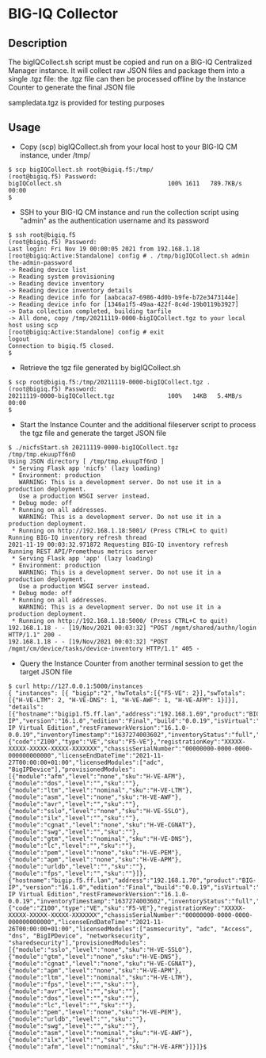 # BIG-IQ Collector

## Description

The bigIQCollect.sh script must be copied and run on a BIG-IQ Centralized Manager instance. It will collect raw JSON files and package them into a single .tgz file:
the .tgz file can then be processed offline by the Instance Counter to generate the final JSON file

sampledata.tgz is provided for testing purposes

## Usage

- Copy (scp) bigIQCollect.sh from your local host to your BIG-IQ CM instance, under /tmp/

```
$ scp bigIQCollect.sh root@bigiq.f5:/tmp/
(root@bigiq.f5) Password: 
bigIQCollect.sh                              100% 1611   789.7KB/s   00:00    
$ 
```

- SSH to your BIG-IQ CM instance and run the collection script using "admin" as the authentication username and its password

```
$ ssh root@bigiq.f5
(root@bigiq.f5) Password: 
Last login: Fri Nov 19 00:00:05 2021 from 192.168.1.18
[root@bigiq:Active:Standalone] config # . /tmp/bigIQCollect.sh admin the-admin-password
-> Reading device list
-> Reading system provisioning
-> Reading device inventory
-> Reading device inventory details
-> Reading device info for [aabcaca7-6986-4d0b-b9fe-b72e3473144e]
-> Reading device info for [1346a1f5-49aa-422f-8c4d-19b0119b3927]
-> Data collection completed, building tarfile
-> All done, copy /tmp/20211119-0000-bigIQCollect.tgz to your local host using scp
[root@bigiq:Active:Standalone] config # exit
logout
Connection to bigiq.f5 closed.
$ 
```

- Retrieve the tgz file generated by bigIQCollect.sh

```
$ scp root@bigiq.f5:/tmp/20211119-0000-bigIQCollect.tgz .
(root@bigiq.f5) Password: 
20211119-0000-bigIQCollect.tgz               100%   14KB   5.4MB/s   00:00    
$ 
```

- Start the Instance Counter and the additional fileserver script to process the tgz file and generate the target JSON file

```
$ ./nicfsStart.sh 20211119-0000-bigIQCollect.tgz
/tmp/tmp.ekuupTf6nD
Using JSON directory [ /tmp/tmp.ekuupTf6nD ]
 * Serving Flask app 'nicfs' (lazy loading)
 * Environment: production
   WARNING: This is a development server. Do not use it in a production deployment.
   Use a production WSGI server instead.
 * Debug mode: off
 * Running on all addresses.
   WARNING: This is a development server. Do not use it in a production deployment.
 * Running on http://192.168.1.18:5001/ (Press CTRL+C to quit)
Running BIG-IQ inventory refresh thread
2021-11-19 00:03:32.971872 Requesting BIG-IQ inventory refresh
Running REST API/Prometheus metrics server
 * Serving Flask app 'app' (lazy loading)
 * Environment: production
   WARNING: This is a development server. Do not use it in a production deployment.
   Use a production WSGI server instead.
 * Debug mode: off
 * Running on all addresses.
   WARNING: This is a development server. Do not use it in a production deployment.
 * Running on http://192.168.1.18:5000/ (Press CTRL+C to quit)
192.168.1.18 - - [19/Nov/2021 00:03:32] "POST /mgmt/shared/authn/login HTTP/1.1" 200 -
192.168.1.18 - - [19/Nov/2021 00:03:32] "POST /mgmt/cm/device/tasks/device-inventory HTTP/1.1" 405 -
```

- Query the Instance Counter from another terminal session to get the target JSON file

```
$ curl http://127.0.0.1:5000/instances
{ "instances": [{ "bigip":"2","hwTotals":[{"F5-VE": 2}],"swTotals":[{"H-VE-LTM": 2, "H-VE-DNS": 1, "H-VE-AWF": 1, "H-VE-AFM": 1}]}], "details": [{"hostname":"bigip1.f5.ff.lan","address":"192.168.1.69","product":"BIG-IP","version":"16.1.0","edition":"Final","build":"0.0.19","isVirtual":"True","isClustered":"False","platformMarketingName":"BIG-IP Virtual Edition","restFrameworkVersion":"16.1.0-0.0.19","inventoryTimestamp":"1637274003602","inventoryStatus":"full","platform":{"code":"Z100","type":"VE","sku":"F5-VE"},"registrationKey":"XXXXX-XXXXX-XXXXX-XXXXX-XXXXXXX","chassisSerialNumber":"00000000-0000-0000-000000000000","licenseEndDateTime":"2021-11-27T00:00:00+01:00","licensedModules":["adc", "BigIPDevice"],"provisionedModules":[{"module":"afm","level":"none","sku":"H-VE-AFM"},{"module":"dos","level":"","sku":""},{"module":"ltm","level":"nominal","sku":"H-VE-LTM"},{"module":"asm","level":"none","sku":"H-VE-AWF"},{"module":"avr","level":"","sku":""},{"module":"sslo","level":"none","sku":"H-VE-SSLO"},{"module":"ilx","level":"","sku":""},{"module":"cgnat","level":"none","sku":"H-VE-CGNAT"},{"module":"swg","level":"","sku":""},{"module":"gtm","level":"nominal","sku":"H-VE-DNS"},{"module":"lc","level":"","sku":""},{"module":"pem","level":"none","sku":"H-VE-PEM"},{"module":"apm","level":"none","sku":"H-VE-APM"},{"module":"urldb","level":"","sku":""},{"module":"fps","level":"","sku":""}]},{"hostname":"bigip.f5.ff.lan","address":"192.168.1.70","product":"BIG-IP","version":"16.1.0","edition":"Final","build":"0.0.19","isVirtual":"True","isClustered":"False","platformMarketingName":"BIG-IP Virtual Edition","restFrameworkVersion":"16.1.0-0.0.19","inventoryTimestamp":"1637274003602","inventoryStatus":"full","platform":{"code":"Z100","type":"VE","sku":"F5-VE"},"registrationKey":"XXXXX-XXXXX-XXXXX-XXXXX-XXXXXXX","chassisSerialNumber":"00000000-0000-0000-000000000000","licenseEndDateTime":"2021-11-26T00:00:00+01:00","licensedModules":["asmsecurity", "adc", "Access", "dns", "BigIPDevice", "networksecurity", "sharedsecurity"],"provisionedModules":[{"module":"sslo","level":"none","sku":"H-VE-SSLO"},{"module":"gtm","level":"none","sku":"H-VE-DNS"},{"module":"cgnat","level":"none","sku":"H-VE-CGNAT"},{"module":"apm","level":"none","sku":"H-VE-APM"},{"module":"ltm","level":"nominal","sku":"H-VE-LTM"},{"module":"fps","level":"","sku":""},{"module":"avr","level":"","sku":""},{"module":"dos","level":"","sku":""},{"module":"lc","level":"","sku":""},{"module":"pem","level":"none","sku":"H-VE-PEM"},{"module":"urldb","level":"","sku":""},{"module":"swg","level":"","sku":""},{"module":"asm","level":"nominal","sku":"H-VE-AWF"},{"module":"ilx","level":"","sku":""},{"module":"afm","level":"nominal","sku":"H-VE-AFM"}]}]}$ 
```
